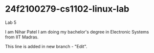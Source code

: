 # 24f2100279-cs1102-linux-lab
Lab 5

I am Nihar Patel I am doing my bachelor's degree in Electronic Systems from IIT Madras.

This line is added in new branch - "Edit".
